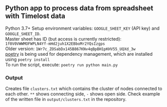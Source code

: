 ## Python app to process data from spreadsheet with Timelost data
Python 3.7+ 
Setup environment variables: `GOOGLE_SHEET_KEY` (API key) and `GOOGLE_SHEET_ID`.  
Master sheet has ID (but access is currently restricted): `1f0V0VWWMOFWPLN4Yf-mHd2juh1X2EBboMr2YQsIzgps`  
Older version: `1Wr7c_ZOSabDx145B867KNv4qBpBH1pKHV55_UQXd_3w`  
[poetry](https://github.com/python-poetry/poetry) is being used for dependency management, which are installed using
`poetry install`  
To run the script, execute: `poetry run python main.py`

### Output

Creates file `clusters.txt` which contains the cluster of nodes connected to each other. `**` shows connecting side, `-` shows open side.
Check example of the written file in `output/clusters.txt` in the repository.